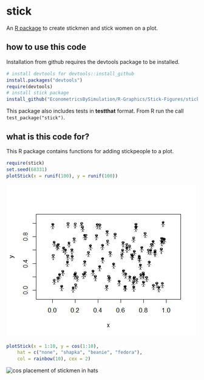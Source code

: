 stick
========

An [R package](http://www.r-project.org/) to create stickmen and stick women on a plot.

how to use this code
--------

Installation from github requires the devtools package to be installed.

```R
# install devtools for devtools::install_github
install.packages("devtools")
require(devtools)
# install stick package
install_github("EconometricsBySimulation/R-Graphics/Stick-Figures/stick")
```

This package also includes tests in **testthat** format. From R run the call `test_package("stick")`.

what is this code for?
--------

This R package contains functions for adding stickpeople to a plot.

```R
require(stick)
set.seed(68331)
plotStick(x = runif(100), y = runif(100))
```

![random uniform placement of stickmen](https://raw.githubusercontent.com/EconometricsBySimulation/R-Graphics/master/plotStick_runif100.png "plotStick(x = runif(100), y = runif(100))")

```R
plotStick(x = 1:10, y = cos(1:10),
    hat = c("none", "shapka", "beanie", "fedora"), 
    col = rainbow(10), cex = 2)
```

![cos placement of stickmen in hats](https://raw.githubusercontent.com/EconometricsBySimulation/R-Graphics/master/plotStick_cos_1_10.png "plotStick(x = 1:10, y = cos(1:10),
    hat = c('none', 'shapka', 'beanie', 'fedora'), 
    col = rainbow(10), cex = 2)")

